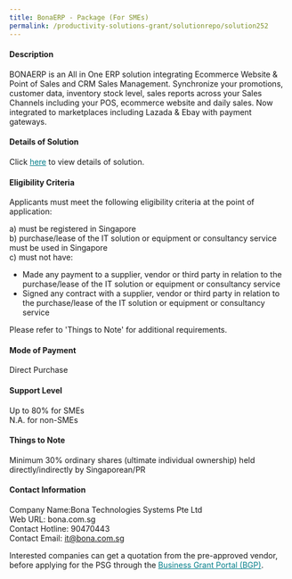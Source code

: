 ```yaml
---
title: BonaERP - Package (For SMEs)
permalink: /productivity-solutions-grant/solutionrepo/solution252
---
```


#### Description

BONAERP is an All in One ERP solution integrating Ecommerce Website & Point of Sales and CRM Sales Management.
Synchronize your promotions, customer data, inventory stock level, sales reports across your Sales Channels including your POS, ecommerce website and daily sales. Now integrated to marketplaces including Lazada & Ebay with payment gateways.

#### Details of Solution

Click <a href='https://govassist.gobusiness.gov.sg/images/psg/Bona_Technologies_Systems_BonaERP_20190049_Annex_3_20200625143500_Part_23.pdf' style='color:#037e8a'>here</a> to view details of solution.

#### Eligibility Criteria

Applicants must meet the following eligibility criteria at the point of application:

a) must be registered in Singapore <br>
b) purchase/lease of the IT solution or equipment or consultancy service must be used in Singapore <br>
c) must not have:
- Made any payment to a supplier, vendor or third party in relation to the purchase/lease of the IT solution or equipment or consultancy service
- Signed any contract with a supplier, vendor or third party in relation to the purchase/lease of the IT solution or equipment or consultancy service

Please refer to 'Things to Note' for additional requirements.

#### Mode of Payment
Direct Purchase

#### Support Level
Up to 80% for SMEs <br>
N.A. for non-SMEs

#### Things to Note
Minimum 30% ordinary shares (ultimate individual ownership) held directly/indirectly by Singaporean/PR

#### Contact Information
Company Name:Bona Technologies Systems Pte Ltd <br>Web URL: bona.com.sg <br>Contact Hotline: 90470443 <br>Contact Email: it@bona.com.sg <br>

Interested companies can get a quotation from the pre-approved vendor, before applying for the PSG through the <a target='_blank' style='color:#037e8a' href='https://www.businessgrants.gov.sg/'>Business Grant Portal (BGP)</a>.
